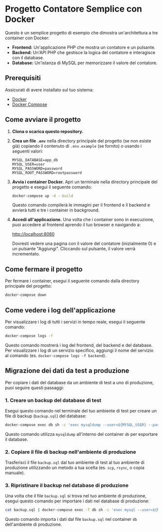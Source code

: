 # Progetto Contatore Semplice con Docker

Questo è un semplice progetto di esempio che dimostra un'architettura a tre container con Docker:
-   **Frontend:** Un'applicazione PHP che mostra un contatore e un pulsante.
-   **Backend:** Un'API PHP che gestisce la logica del contatore e interagisce con il database.
-   **Database:** Un'istanza di MySQL per memorizzare il valore del contatore.

## Prerequisiti

Assicurati di avere installato sul tuo sistema:
-   [Docker](https://docs.docker.com/get-docker/)
-   [Docker Compose](https://docs.docker.com/compose/install/)

## Come avviare il progetto

1.  **Clona o scarica questo repository.**

2.  **Crea un file `.env`** nella directory principale del progetto (se non esiste già) copiando il contenuto di `.env.example` (se fornito) o usando i seguenti valori:

    ```
    MYSQL_DATABASE=app_db
    MYSQL_USER=user
    MYSQL_PASSWORD=password
    MYSQL_ROOT_PASSWORD=rootpassword
    ```

3.  **Avvia i container Docker.** Apri un terminale nella directory principale del progetto e esegui il seguente comando:

    ```bash
    docker-compose up -d --build
    ```

    Questo comando compilerà le immagini per il frontend e il backend e avvierà tutti e tre i container in background.

4.  **Accedi all'applicazione.** Una volta che i container sono in esecuzione, puoi accedere al frontend aprendo il tuo browser e navigando a:

    [http://localhost:8080](http://localhost:8080)

    Dovresti vedere una pagina con il valore del contatore (inizialmente 0) e un pulsante "Aggiungi". Cliccando sul pulsante, il valore verrà incrementato.

## Come fermare il progetto

Per fermare i container, esegui il seguente comando dalla directory principale del progetto:

```bash
docker-compose down
```

## Come vedere i log dell'applicazione

Per visualizzare i log di tutti i servizi in tempo reale, esegui il seguente comando:

```bash
docker-compose logs -f
```

Questo comando mostrerà i log del frontend, del backend e del database. Per visualizzare i log di un servizio specifico, aggiungi il nome del servizio al comando (es. `docker-compose logs -f backend`).

## Migrazione dei dati da test a produzione

Per copiare i dati del database da un ambiente di test a uno di produzione, puoi seguire questi passaggi:

### 1. Creare un backup del database di test

Esegui questo comando nel terminale del tuo ambiente di test per creare un file di backup (`backup.sql`) del database:

```bash
docker-compose exec db sh -c 'exec mysqldump --user=${MYSQL_USER} --password=${MYSQL_PASSWORD} ${MYSQL_DATABASE}' > backup.sql
```

Questo comando utilizza `mysqldump` all'interno del container `db` per esportare il database.

### 2. Copiare il file di backup nell'ambiente di produzione

Trasferisci il file `backup.sql` dal tuo ambiente di test al tuo ambiente di produzione utilizzando un metodo a tua scelta (es. `scp`, `rsync`, o copia manuale).

### 3. Ripristinare il backup nel database di produzione

Una volta che il file `backup.sql` si trova nel tuo ambiente di produzione, esegui questo comando per importare i dati nel database di produzione:

```bash
cat backup.sql | docker-compose exec -T db sh -c 'exec mysql --user=${MYSQL_USER} --password=${MYSQL_PASSWORD} ${MYSQL_DATABASE}'
```

Questo comando importa i dati dal file `backup.sql` nel container `db` dell'ambiente di produzione.

